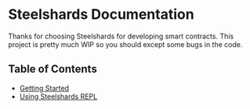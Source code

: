 # Steelshards Documentation
Thanks for choosing Steelshards for developing smart contracts. This project is pretty much WIP so you should except some bugs in the code.

## Table of Contents
- [Getting Started](./getting_started.md)
- [Using Steelshards REPL](./using_steelshards_repl.md)
